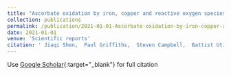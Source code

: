 ```yaml
---
title: "Ascorbate oxidation by iron, copper and reactive oxygen species: review, model development, and derivation of key rate constants"
collection: publications
permalink: /publication/2021-01-01-Ascorbate-oxidation-by-iron-copper-and-reactive-oxygen-species-review-model-development-and-derivation-of-key-rate-constants
date: 2021-01-01
venue: 'Scientific reports'
citation: ' Jiaqi Shen,  Paul Griffiths,  Steven Campbell,  Battist Utinger,  Markus Kalberer,  Suzanne Paulson, &quot;Ascorbate oxidation by iron, copper and reactive oxygen species: review, model development, and derivation of key rate constants.&quot; Scientific reports, 2021.'
---
```

Use [Google Scholar](https://scholar.google.com/scholar?q=Ascorbate+oxidation+by+iron,+copper+and+reactive+oxygen+species:+review,+model+development,+and+derivation+of+key+rate+constants){:target="_blank"} for full citation